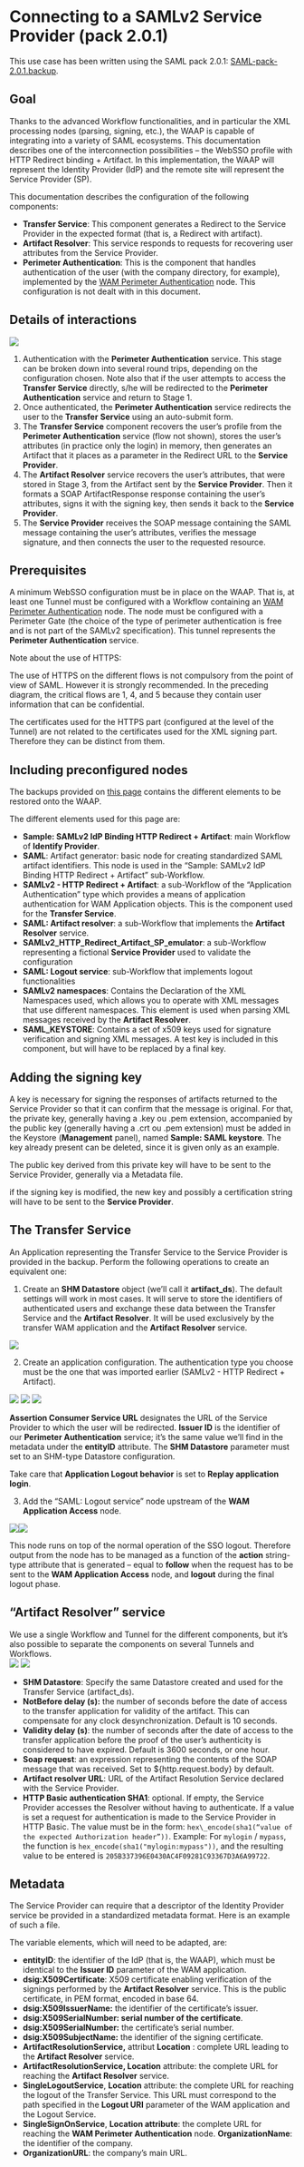 # Connecting to a SAMLv2 Service Provider (pack 2.0.1)

This use case has been written using the SAML pack 2.0.1: [SAML-pack-2.0.1.backup](./attachments/SAML-pack-2.0.1.backup).

## Goal

Thanks to the advanced Workflow functionalities, and in particular the XML processing nodes (parsing, signing, etc.), the WAAP is capable of integrating into a variety of SAML ecosystems. This documentation describes one of the interconnection possibilities – the WebSSO profile with HTTP Redirect binding + Artifact. In this implementation, the WAAP will represent the Identity Provider (IdP) and the remote site will represent the Service Provider (SP).

This documentation describes the configuration of the following components:

* **Transfer Service**: This component generates a Redirect to the Service Provider in the expected format (that is, a Redirect with artifact).
* **Artifact Resolver**: This service responds to requests for recovering user attributes from the Service Provider.
* **Perimeter Authentication**: This is the component that handles authentication of the user (with the company directory, for example), implemented by the [WAM Perimeter Authentication](WAM-Perimeter-Authentication.md) node. This configuration is not dealt with in this document.

## Details of interactions

![](./attachments/55270921.png)

1. Authentication with the **Perimeter Authentication** service. This stage can be broken down into several round trips, depending on the configuration chosen. Note also that if the user attempts to access the **Transfer Service** directly, s/he will be redirected to the **Perimeter Authentication** service and return to Stage 1.
2. Once authenticated, the **Perimeter Authentication** service redirects the user to the **Transfer** **Service** using an auto-submit form.
3. The **Transfer Service** component recovers the user’s profile from the **Perimeter Authentication** service (flow not shown), stores the user’s attributes (in practice only the login) in memory, then generates an Artifact that it places as a parameter in the Redirect URL to the **Service Provider**.
4. The **Artifact Resolver** service recovers the user’s attributes, that were stored in Stage 3, from the Artifact sent by the **Service Provider**. Then it formats a SOAP ArtifactResponse response containing the user’s attributes, signs it with the signing key, then sends it back to the **Service Provider**.
5. The **Service Provider** receives the SOAP message containing the SAML message containing the user’s attributes, verifies the message signature, and then connects the user to the requested resource.

## Prerequisites

A minimum WebSSO configuration must be in place on the WAAP. That is, at least one Tunnel must be configured with a Workflow containing an [WAM Perimeter Authentication](WAM-Perimeter-Authentication.md) node. The node must be configured with a Perimeter Gate (the choice of the type of perimeter authentication is free and is not part of the SAMLv2 specification). This tunnel represents the **Perimeter Authentication** service.

Note about the use of HTTPS:

The use of HTTPS on the different flows is not compulsory from the point of view of SAML. However it is strongly recommended. In the preceding diagram, the critical flows are 1, 4, and 5 because they contain user information that can be confidential.

The certificates used for the HTTPS part (configured at the level of the Tunnel) are not related to the certificates used for the XML signing part. Therefore they can be distinct from them.

## Including preconfigured nodes

The backups provided on [this page](./attachments/README.md) contains the different elements to be restored onto the WAAP.

The different elements used for this page are:

* **Sample: SAMLv2 IdP Binding HTTP Redirect + Artifact**: main Workflow of **Identify Provider**.
* **SAML**: Artifact generator: basic node for creating standardized SAML artifact identifiers. This node is used in the “Sample: SAMLv2 IdP Binding HTTP Redirect + Artifact” sub-Workflow.
* **SAMLv2 - HTTP Redirect + Artifact**: a sub-Workflow of the “Application Authentication” type which provides a means of application authentication for WAM Application objects. This is the component used for the **Transfer Service**.
* **SAML: Artifact resolver**: a sub-Workflow that implements the **Artifact** **Resolver** service.
* **SAMLv2\_HTTP\_Redirect\_Artifact\_SP\_emulator**: a sub-Workflow representing a fictional **Service Provider** used to validate the configuration
* **SAML: Logout service**: sub-Workflow that implements logout functionalities
* **SAMLv2 namespaces**: Contains the Declaration of the XML Namespaces used, which allows you to operate with XML messages that use different namespaces. This element is used when parsing XML messages received by the **Artifact Resolver**.
* **SAML\_KEYSTORE**: Contains a set of x509 keys used for signature verification and signing XML messages. A test key is included in this component, but will have to be replaced by a final key.

## Adding the signing key

A key is necessary for signing the responses of artifacts returned to the Service Provider so that it can confirm that the message is original. For that, the private key, generally having a .key ou .pem extension, accompanied by the public key (generally having a .crt ou .pem extension) must be added in the Keystore (**Management** panel), named **Sample: SAML keystore**. The key already present can be deleted, since it is given only as an example.

The public key derived from this private key will have to be sent to the Service Provider, generally via a Metadata file.

if the signing key is modified, the new key and possibly a certification string will have to be sent to the **Service Provider**. 

## The Transfer Service

An Application representing the Transfer Service to the Service Provider is provided in the backup. Perform the following operations to create an equivalent one:

1. Create an **SHM Datastore** object (we’ll call it **artifact\_ds**). The default settings will work in most cases. It will serve to store the identifiers of authenticated users and exchange these data between the Transfer Service and the **Artifact Resolver**. It will be used exclusively by the transfer WAM application and the **Artifact Resolver** service.

![](./attachments/55271109.png)

2. Create an application configuration. The authentication type you choose must be the one that was imported earlier (SAMLv2 - HTTP Redirect + Artifact).  

![](./attachments/55270707.png) ![](./attachments/55270880.png) ![](./attachments/55270883.png)

**Assertion Consumer Service URL** designates the URL of the Service Provider to which the user will be redirected. **Issuer ID** is the identifier of our **Perimeter Authentication** service; it’s the same value we’ll find in the metadata under the **entityID** attribute. The **SHM Datastore** parameter must set to an SHM-type Datastore configuration.

Take care that **Application Logout behavior** is set to **Replay application login**.

3. Add the “SAML: Logout service” node upstream of the **WAM Application Access** node.

![](./attachments/55270852.png)![](./attachments/55270521.png)

This node runs on top of the normal operation of the SSO logout. Therefore output from the node has to be managed as a function of the **action** string-type attribute that is generated – equal to **follow** when the request has to be sent to the **WAM Application Access** node, and **logout** during the final logout phase.

## “Artifact Resolver” service

We use a single Workflow and Tunnel for the different components, but it’s also possible to separate the components on several Tunnels and Workflows.  
![](./attachments/55270684.png) ![](./attachments/55270868.png)

* **SHM Datastore**: Specify the same Datastore created and used for the Transfer Service (artifact\_ds).
* **NotBefore delay (s):** the number of seconds before the date of access to the transfer application for validity of the artifact. This can compensate for any clock desynchronization. Default is 10 seconds.
* **Validity delay (s)**: the number of seconds after the date of access to the transfer application before the proof of the user’s authenticity is considered to have expired. Default is 3600 seconds, or one hour.
* **Soap request**: an expression representing the contents of the SOAP message that was received. Set to ${http.request.body} by default.
* **Artifact resolver URL**: URL of the Artifact Resolution Service declared with the Service Provider.
* **HTTP Basic authentication SHA1**: optional. If empty, the Service Provider accesses the Resolver without having to authenticate. If a value is set a request for authentication is made to the Service Provider in HTTP Basic. The value must be in the form: `hex\_encode(sha1(“value of the expected Authorization header”))`. Example: For `mylogin` / `mypass`, the function is `hex_encode(sha1("mylogin:mypass"))`, and the resulting value to be entered is `205B337396E0430AC4F09281C93367D3A6A99722`.

## Metadata

The Service Provider can require that a descriptor of the Identity Provider service be provided in a standardized metadata format. Here is an example of such a file.

The variable elements, which will need to be adapted, are:

* **entityID**: the identifier of the IdP (that is, the WAAP), which must be identical to the **Issuer ID** parameter of the WAM application.
* **dsig:X509Certificate**: X509 certificate enabling verification of the signings performed by the **Artifact Resolver** service. This is the public certificate, in PEM format, encoded in base 64.
* **dsig:X509IssuerName:** the identifier of the certificate’s issuer.
* **dsig:X509SerialNumber: serial number of the certificate**.
* **dsig:X509SerialNumber:** the certificate’s serial number.
* **dsig:X509SubjectName:** the identifier of the signing certificate.
* **ArtifactResolutionService,** attribut **Location** : complete URL leading to the **Artifact Resolver** service.
* **ArtifactResolutionService, Location** attribute: the complete URL for reaching the **Artifact Resolver** service.
* **SingleLogoutService**, **Location** attribute: the complete URL for reaching the logout of the Transfer Service. This URL must correspond to the path specified in the **Logout URI** parameter of the WAM application and the Logout Service.
* **SingleSignOnService**, **Location attribute**: the complete URL for reaching the **WAM Perimeter Authentication** node. **OrganizationName**: the identifier of the company.
* **OrganizationURL**: the company’s main URL.
